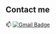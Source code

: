 

## Contact me 
📫 [![Gmail Badge](https://img.shields.io/badge/-absquehabitatore@gmail.com-blue?style=flat-roundedrectangle&logo=Gmail&logoColor=white&link=mailto:vicariuscollectiveofficial@gmail.com)](absquehabitatore@gmail.com)

